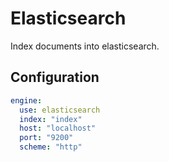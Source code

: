 # Elasticsearch

Index documents into elasticsearch.

## Configuration

```yaml
engine:
  use: elasticsearch
  index: "index"
  host: "localhost"
  port: "9200"
  scheme: "http"
```
